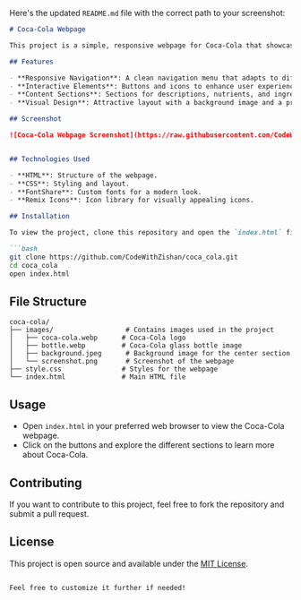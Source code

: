 Here's the updated `README.md` file with the correct path to your screenshot:

```markdown
# Coca-Cola Webpage

This project is a simple, responsive webpage for Coca-Cola that showcases the brand's offerings and allows users to learn more about their favorite drink. The design is modern, using CSS for styling and leveraging icons from Remix Icon.

## Features

- **Responsive Navigation**: A clean navigation menu that adapts to different screen sizes.
- **Interactive Elements**: Buttons and icons to enhance user experience.
- **Content Sections**: Sections for descriptions, nutrients, and ingredients of the product.
- **Visual Design**: Attractive layout with a background image and a prominent Coca-Cola logo.

## Screenshot

![Coca-Cola Webpage Screenshot](https://raw.githubusercontent.com/CodeWithZishan/coca_cola/main/images/screenshot.png)


## Technologies Used

- **HTML**: Structure of the webpage.
- **CSS**: Styling and layout.
- **FontShare**: Custom fonts for a modern look.
- **Remix Icons**: Icon library for visually appealing icons.

## Installation

To view the project, clone this repository and open the `index.html` file in your browser:

```bash
git clone https://github.com/CodeWithZishan/coca_cola.git
cd coca_cola
open index.html
```

## File Structure

```
coca-cola/
├── images/                  # Contains images used in the project
│   ├── coca-cola.webp      # Coca-Cola logo
│   ├── bottle.webp         # Coca-Cola glass bottle image
│   ├── background.jpeg      # Background image for the center section
│   └── screenshot.png       # Screenshot of the webpage
├── style.css               # Styles for the webpage
└── index.html              # Main HTML file
```

## Usage

- Open `index.html` in your preferred web browser to view the Coca-Cola webpage.
- Click on the buttons and explore the different sections to learn more about Coca-Cola.

## Contributing

If you want to contribute to this project, feel free to fork the repository and submit a pull request.

## License

This project is open source and available under the [MIT License](LICENSE).
```

Feel free to customize it further if needed!
